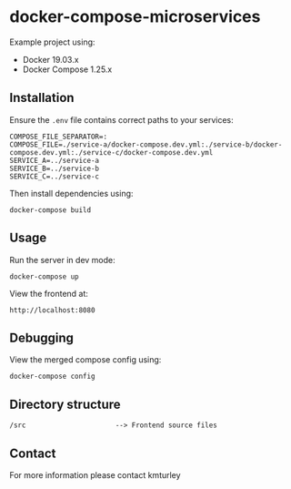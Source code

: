 # docker-compose-microservices

Example project using:

* Docker 19.03.x
* Docker Compose 1.25.x


## Installation

Ensure the `.env` file contains correct paths to your services:

    COMPOSE_FILE_SEPARATOR=:
    COMPOSE_FILE=./service-a/docker-compose.dev.yml:./service-b/docker-compose.dev.yml:./service-c/docker-compose.dev.yml
    SERVICE_A=../service-a
    SERVICE_B=../service-b
    SERVICE_C=../service-c

Then install dependencies using:

    docker-compose build


## Usage

Run the server in dev mode:

    docker-compose up

View the frontend at:

    http://localhost:8080


## Debugging

View the merged compose config using:

    docker-compose config


## Directory structure

    /src                      --> Frontend source files


## Contact

For more information please contact kmturley
